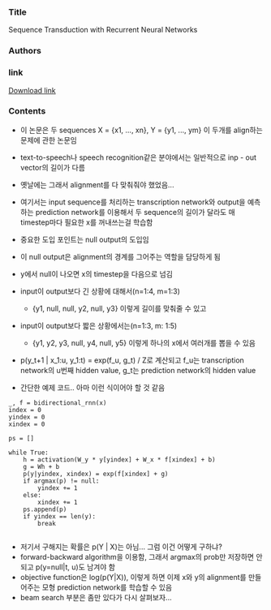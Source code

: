 ### Title
Sequence Transduction with Recurrent Neural Networks

### Authors


### link
[Download link](https://arxiv.org/pdf/1702.07463.pdf)

### Contents
- 이 논문은 두 sequences X = {x1, ..., xn}, Y = {y1, ..., ym} 이 두개를 align하는 문제에 관한 논문임
- text-to-speech나 speech recognition같은 분야에서는 일반적으로 inp - out vector의 길이가 다름
- 옛날에는 그래서 alignment를 다 맞춰줘야 했었음...
- 여기서는 input sequence를 처리하는 transcription network와 output을 예측하는 prediction network를 이용해서 두 sequence의 길이가 달라도 매 timestep마다 필요한 x를 꺼내쓰는걸 학습함
- 중요한 도입 포인트는 null output의 도입임
- 이 null output은 alignment의 경계를 그어주는 역할을 담당하게 됨
- y에서 null이 나오면 x의 timestep을 다음으로 넘김
- input이 output보다 긴 상황에 대해서(n=1:4, m=1:3)
    - {y1, null, null, y2, null, y3} 이렇게 길이를 맞춰줄 수 있고
- input이 output보다 짧은 상황에서는(n=1:3, m: 1:5)
    - {y1, y2, y3, null, y4, null, y5} 이렇게 하나의 x에서 여러개를 뽑을 수 있음
    
- p(y_t+1 | x_1:u, y_1:t) = exp(f_u, g_t) / Z로 계산되고 f_u는 transcription network의 u번째 hidden value, g_t는 prediction network의 hidden value

- 간단한 예제 코드.. 아마 이런 식이어야 할 것 같음
```
_, f = bidirectional_rnn(x)
index = 0
yindex = 0
xindex = 0

ps = []

while True:
    h = activation(W_y * y[yindex] + W_x * f[xindex] + b)
    g = Wh + b
    p(y|yindex, xindex) = exp(f[xindex] + g)
    if argmax(p) != null:
        yindex += 1
    else:
        xindex += 1
    ps.append(p)
    if yindex == len(y):
        break
    
```
- 저기서 구해지는 확률은 p(Y | X)는 아님... 그럼 이건 어떻게 구하냐?
- forward-backward algorithm을 이용함, 그래서 argmax의 prob만 저장하면 안되고 p(y=null|t, u)도 남겨야 함
- objective function은 log(p(Y|X)), 이렇게 하면 이제 x와 y의 alignment를 만들어주는 모형 prediction network를 학습할 수 있음
- beam search 부분은 좀만 있다가 다시 살펴보자...